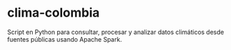 # clima-colombia
Script en Python para consultar, procesar y analizar datos climáticos desde fuentes públicas usando Apache Spark.
